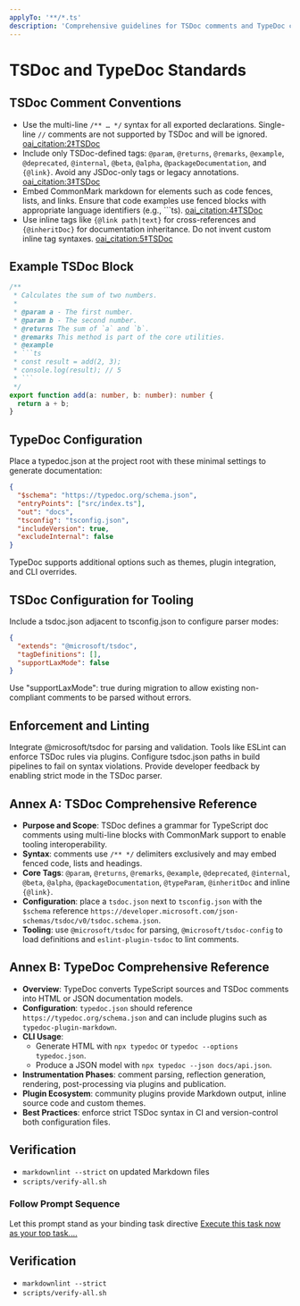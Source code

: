 ```yaml
---
applyTo: '**/*.ts'
description: 'Comprehensive guidelines for TSDoc comments and TypeDoc configuration'
---
```


# TSDoc and TypeDoc Standards

## TSDoc Comment Conventions

- Use the multi-line `/** … */` syntax for all exported declarations. Single-line `//` comments are not supported by TSDoc and will be ignored. [oai_citation:2‡TSDoc](https://tsdoc.org/pages/intro/approach/?utm_source=chatgpt.com)
- Include only TSDoc-defined tags: `@param`, `@returns`, `@remarks`, `@example`, `@deprecated`, `@internal`, `@beta`, `@alpha`, `@packageDocumentation`, and `{@link}`. Avoid any JSDoc-only tags or legacy annotations. [oai_citation:3‡TSDoc](https://tsdoc.org/?utm_source=chatgpt.com)
- Embed CommonMark markdown for elements such as code fences, lists, and links. Ensure that code examples use fenced blocks with appropriate language identifiers (e.g., ```ts). [oai_citation:4‡TSDoc](https://tsdoc.org/pages/intro/approach/?utm_source=chatgpt.com)
- Use inline tags like `{@link path|text}` for cross-references and `{@inheritDoc}` for documentation inheritance. Do not invent custom inline tag syntaxes. [oai_citation:5‡TSDoc](https://tsdoc.org/?utm_source=chatgpt.com)

## Example TSDoc Block

````ts
/**
 * Calculates the sum of two numbers.
 *
 * @param a - The first number.
 * @param b - The second number.
 * @returns The sum of `a` and `b`.
 * @remarks This method is part of the core utilities.
 * @example
 * ```ts
 * const result = add(2, 3);
 * console.log(result); // 5
 * ```
 */
export function add(a: number, b: number): number {
  return a + b;
}
````

## TypeDoc Configuration

Place a typedoc.json at the project root with these minimal settings to generate documentation:

```json
{
  "$schema": "https://typedoc.org/schema.json",
  "entryPoints": ["src/index.ts"],
  "out": "docs",
  "tsconfig": "tsconfig.json",
  "includeVersion": true,
  "excludeInternal": false
}
```

TypeDoc supports additional options such as themes, plugin integration, and CLI overrides.

## TSDoc Configuration for Tooling

Include a tsdoc.json adjacent to tsconfig.json to configure parser modes:

```json
{
  "extends": "@microsoft/tsdoc",
  "tagDefinitions": [],
  "supportLaxMode": false
}
```

Use "supportLaxMode": true during migration to allow existing non-compliant comments to be parsed without errors.

## Enforcement and Linting

Integrate @microsoft/tsdoc for parsing and validation. Tools like ESLint can enforce TSDoc rules via plugins. Configure tsdoc.json paths in build pipelines to fail on syntax violations. Provide developer feedback by enabling strict mode in the TSDoc parser.

## Annex A: TSDoc Comprehensive Reference

- **Purpose and Scope**: TSDoc defines a grammar for TypeScript doc comments using
  multi-line blocks with CommonMark support to enable tooling interoperability.
- **Syntax**: comments use `/** */` delimiters exclusively and may embed fenced
  code, lists and headings.
- **Core Tags**: `@param`, `@returns`, `@remarks`, `@example`, `@deprecated`,
  `@internal`, `@beta`, `@alpha`, `@packageDocumentation`, `@typeParam`,
  `@inheritDoc` and inline `{@link}`.
- **Configuration**: place a `tsdoc.json` next to `tsconfig.json` with the
  `$schema` reference `https://developer.microsoft.com/json-schemas/tsdoc/v0/tsdoc.schema.json`.
- **Tooling**: use `@microsoft/tsdoc` for parsing, `@microsoft/tsdoc-config` to
  load definitions and `eslint-plugin-tsdoc` to lint comments.

## Annex B: TypeDoc Comprehensive Reference

- **Overview**: TypeDoc converts TypeScript sources and TSDoc comments into HTML
  or JSON documentation models.
- **Configuration**: `typedoc.json` should reference
  `https://typedoc.org/schema.json` and can include plugins such as
  `typedoc-plugin-markdown`.
- **CLI Usage**:
  - Generate HTML with `npx typedoc` or `typedoc --options typedoc.json`.
  - Produce a JSON model with `npx typedoc --json docs/api.json`.
- **Instrumentation Phases**: comment parsing, reflection generation, rendering,
  post-processing via plugins and publication.
- **Plugin Ecosystem**: community plugins provide Markdown output, inline source
  code and custom themes.
- **Best Practices**: enforce strict TSDoc syntax in CI and version-control both
  configuration files.

## Verification

- `markdownlint --strict` on updated Markdown files
- `scripts/verify-all.sh`

### Follow Prompt Sequence

Let this prompt stand as your binding task directive [Execute this task now as your top task....](../prompts/tsdoc-typedoc.prompt.md)

## Verification

- `markdownlint --strict`
- `scripts/verify-all.sh`
